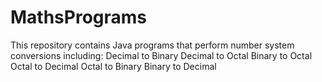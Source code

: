 # MathsPrograms

This repository contains Java programs that perform number system conversions including:
Decimal to Binary
Decimal to Octal
Binary to Octal
Octal to Decimal
Octal to Binary
Binary to Decimal
